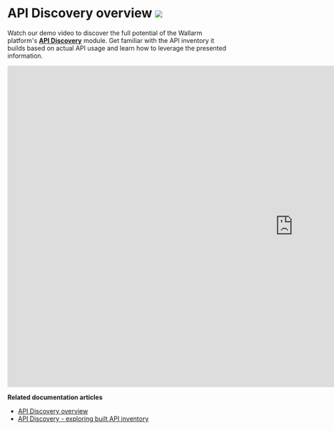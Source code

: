 # API Discovery overview <a href="../../about-wallarm/subscription-plans/#waap-and-advanced-api-security"><img src="../../images/api-security-tag.svg" style="border: none;"></a>

Watch our demo video to discover the full potential of the Wallarm platform's [**API Discovery**](../api-discovery/overview.md) module. Get familiar with the API inventory it builds based on actual API usage and learn how to leverage the presented information.

<div class="video-wrapper">
  <iframe width="1280" height="720" src="https://www.youtube.com/embed/0bRHVtpWkJ8" frameborder="0" allow="accelerometer; autoplay; encrypted-media; gyroscope; picture-in-picture" allowfullscreen></iframe>
</div>

**Related documentation articles**

* [API Discovery overview](../api-discovery/overview.md)
* [API Discovery - exploring built API inventory](../api-discovery/exploring.md)
